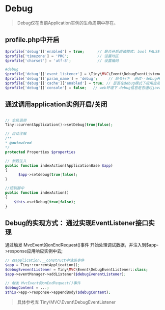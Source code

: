 Debug
====
> Debug仅在当前Application实例的生命周期中存在。

profile.php中开启
---

```php
$profile['debug']['enabled'] = true;      // 是否开启调试模式: bool FALSE 不开启 | bool TRUE 开启
$profile['timezone'] = 'PRC';             // 设置时区
$profile['charset'] = 'utf-8';            // 设置编码

#debug
$profile['debug']['event_listener'] = \Tiny\MVC\Event\DebugEventListener::class; // 通过注册监听事件 可通过此节点自定义新的debug插件
$profile['debug']['param_name'] = 'debug';     // 命令行下  通过--debug开启
$profile['debug']['cache']['enabled'] = true; // 是否在debug模式下启用应用缓存
$profile['debug']['console'] = false;   // web环境下 debug信息是否通过javascript的console.log输出在console
```

通过调用application实例开启/关闭
---

```php

// 全局调用
Tiny::currentApplication()->setDebug(true|false);

// 自动注解
/**
* @autowired
*/
protected Properties $properties

// 参数注入
public function indexAction(ApplicationBase $app) 
{
      $app->setdebug(true|false);
}

//控制器中
public function indexAction() 
{
    $this->setDebug(true|false);
}
```

Debug的实现方式： 通过实现EventListener接口实现
----

通过触发 MvcEvent的onEndRequest()事件 开始处理调试数据，并注入到$app->response应用响应实例中去;

```php
// 在application.__construct中注册事件
$app = Tiny::currentApplication();
$debugEvenentListener = Tiny\MVC\Event\DebugEventListener::class;
$app->eventManager->addListener($debugEvenentListener);

// 触发 MvcEvent的onEndRequest()事件
$debugContent = ...;
$this->app->response->appendBody($debugContent);

```

> 具体参考库 Tiny\MVC\Event\DebugEventListener

